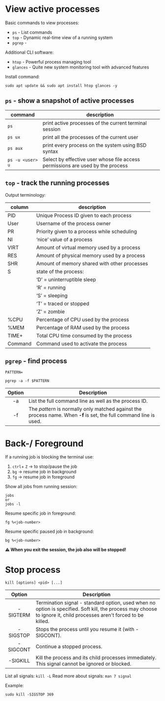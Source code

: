 # View active processes  

Basic commands to view processes:  
- `ps` - List commands
- `top` - Dynamic real-time view of a running system
- `pgrep` - 

Additional CLI software:  
- `htop` - Powerful process managing tool
- `glances` - Quite new system monitoring tool with advanced features

Install command:  
```shell
sudo apt update && sudo apt install htop glances -y
```

## `ps` - show a snapshot of active processes

| command          | description                                                                    |
| ---------------- | ------------------------------------------------------------------------------ |
| `ps`             | print active processes of the current terminal session                         |
| `ps ux`          | print all the processes of the current user                                    | 
| `ps aux`         | print every process on the system using BSD syntax                             |
| `ps -u <user> u` | Select by effective user whose file access permissions are used by the process |

## `top` - track the running processes

Output terminology:

| column  | description                                  |
| ------- | -------------------------------------------- |
| PID     | Unique Process ID given to each process      |
| User    | Username of the process owner                |
| PR      | Priority given to a process while scheduling |
| NI      | ‘nice’ value of a process                    |
| VIRT    | Amount of virtual memory used by a process   |
| RES     | Amount of physical memory used by a process  |
| SHR     | Amount of memory shared with other processes |
| S       | state of the process:                        |
|         | ‘D’ = uninterruptible sleep                  |
|         | ‘R’ = running                                |
|         | ‘S’ = sleeping                               |
|         | ‘T’ = traced or stopped                      |
|         | ‘Z’ = zombie                                 |
| %CPU    | Percentage of CPU used by the process        |
| %MEM    | Percentage of RAM used by the process        |
| TIME+   | Total CPU time consumed by the process       |
| Command | Command used to activate the process         | 

## `pgrep` - find process

```shell
PATTERN=
```

```shell
pgrep -a -f $PATTERN
```

| Option | Description                                                                                                         |
|:------:| ------------------------------------------------------------------------------------------------------------------- |
|   -a   | List the full command line as well as the process ID.                                                               |
|   -f   | The _pattern_ is normally only matched against the process name. When **-f** is set, the full command line is used. | 

# Back-/ Foreground

If a running job is blocking the terminal use:
1. `ctrl`+ `Z` -> to stop/pause the job
2. `bg` -> resume job in background
3. `fg` -> resume job in foreground

Show all jobs from running session:  
```shell
jobs
or
jobs -l
```

Resume specific job in foreground:
```
fg %<job-number>
```

Resume specific paused job in background:
```
bg %<job-number>
```

**⚠ When you exit the session, the job also will be stopped!**

# Stop process

```shell
kill [options] <pid> [...]
```

|  Option  | Description                                                                                                                                                         |
|:--------:| ------------------------------------------------------------------------------------------------------------------------------------------------------------------- |
| -SIGTERM | Termination signal - standard option, used when no option is specified. Soft kill, the process may choose to ignore it, child processes aren't forced to be killed. |
| -SIGSTOP | Stops the process until you resume it (with -SIGCONT).                                                                                                              | 
| -SIGCONT | Continue a stopped process.                                                                                                                                         |
| -SIGKILL | Kill the process and its child processes immediately. This signal cannot be ignored or blocked.                                                                     |

List all signals: `kill -L`
Read more about signals: `man 7 signal`

Example:
```shell
sudo kill -SIGSTOP 369
```
